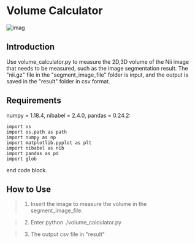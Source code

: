# Volume Calculator

![imag](https://user-images.githubusercontent.com/66405055/101341321-41959680-38c4-11eb-9b58-046df56947d5.PNG)



## Introduction

Use volume_calculator.py to measure the 2D,3D volume of the Nii image that needs to be measured, such as the image segmentation result.
The "nii.gz" file in the "segment_image_file" folder is input, and the output is saved in the "result" folder in csv format.

## Requirements
numpy = 1.18.4, nibabel = 2.4.0, pandas = 0.24.2:

    import os
    import os.path as path
    import numpy as np
    import matplotlib.pyplot as plt
    import nibabel as nib
    import pandas as pd
    import glob
    
end code block.

## How to Use

> 1. Insert the image to measure the volume in the segment_image_file.

> 2. Enter python ./volume_calculator.py

> 3. The output csv file in "result"
